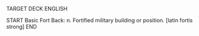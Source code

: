 TARGET DECK
ENGLISH

START
Basic
Fort
Back: n. Fortified military building or position. [latin fortis strong]
END
